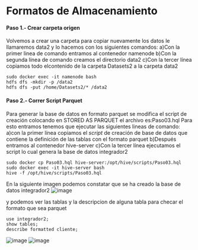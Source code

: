 # Formatos de Almacenamiento
#### Paso 1.- Crear carpeta origen
Volvemos a crear una carpeta para copiar nuevamente los datos le llamaremos data2 y lo hacemos con los siguientes comandos:
a)Con la primer linea de comando entramos al contenedor namenode
b)Con la segunda línea de comando creamos el directorio data2
c)Con la tercer línea copiamos todo elcontenido de la carpeta Datasets2 a la carpeta data2
```
sudo docker exec -it namenode bash
hdfs dfs -mkdir -p /data2
hdfs dfs -put /home/Datasets2/* /data2
```
#### Paso 2.- Correr Script Parquet
Para generar la base de datos en formato parquet se modifica el script de creación colocando en STORED AS PARQUET
el archivo es:Paso03.hql
Para esto entramos tenemos que ejecutar las siguientes lineas de comando:
a)con la primer línea copiamos el *script* de creación de base de datos que contiene la definición de las tablas con el formato parquet
b)Después entramos al contenedor hive-server
c)Con la tercer línea ejecutamos el script lo cual genera la base de datos integrador2
```
sudo docker cp Paso03.hql hive-server:/opt/hive/scripts/Paso03.hql
sudo docker exec -it hive-server bash
hive -f /opt/hive/scripts/Paso03.hql
```
En la siguiente imagen podemos constatar que se ha creado la base de datos integrador2
![image](https://github.com/OscarMoralesMejia/Proyecto_Integrador_Modulo4/assets/159685580/9e6f8af1-401e-41be-9386-56079cc2ecec)

y podemos ver las tablas y la descripcion de alguna tabla para checar el formato que sea parquet
```
use integrador2;
show tables;
describe formatted cliente;
```
![image](https://github.com/OscarMoralesMejia/Proyecto_Integrador_Modulo4/assets/159685580/6ecae7ee-d77d-407c-be05-3252281354cd)
![image](https://github.com/OscarMoralesMejia/Proyecto_Integrador_Modulo4/assets/159685580/24d6589b-d4dd-4463-9128-bf980cf94096)
